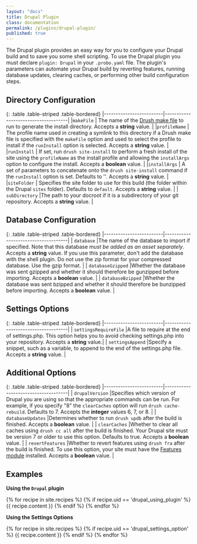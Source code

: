 ```yaml
---
layout: "docs"
title: Drupal Plugin
class: documentation
permalink: /plugins/drupal-plugin/
published: true
---
```

The Drupal plugin provides an easy way for you to configure your Drupal build and to save you some shell scripting. To use the Drupal plugin you must declare `plugin: Drupal` in your `.probo.yaml` file. The plugin's parameters can automate your Drupal build by reverting features, running database updates, clearing caches, or performing other build configuration steps.


## Directory Configuration

{: .table .table-striped .table-bordered}
|-------------------------|-------------------------------------|
|`makeFile`               | The name of the [Drush make file](http://www.drush.org/en/master/make/) to run to generate                             the install directory. Accepts a **string** value.                             |
|`profileName`            | The profile name used in creating a symlink to this directory if a Drush make file is                                  specified with the `makeFile` option and used to select the profile to install if the `runInstall`                             option is selected. Accepts a **string** value.                                |
|`runInstall`             | If set, run `drush site-install` to perform a fresh install of the site using the                                      `profileName` as the install profile and allowing the `installArgs` option to configure the                                    install. Accepts a **boolean** value.                                            |
|`installArgs`            | A set of parameters to concatenate onto the `drush site-install` command if the                                        `runInstall` option is set. Defaults to ''. Accepts a **string** value. |
|`siteFolder`             | Specifies the site folder to use for this build (the folder within the Drupal `sites`                                  folder). Defaults to `default`. Accepts a **string** value.             |
| `subDirectory`     |The path to your docroot if it is a subdirectory of your git repository. Accepts a **string** value. |

## Database Configuration

{: .table .table-striped .table-bordered}
|-------------------------|-------------------------------------|
| `database`              |The name of the database to import if specified. Note that this database *must be added as                             an asset separately*. Accepts a **string** value. If you use this parameter, don't add the database with the shell plugin. Do not use the zip format for your compressed database. Use the gzip format.                           |
| `databaseGzipped`       |Whether the database was sent gzipped and whether it should therefore be gunzipped before                               importing. Accepts a **boolean** value.                                         |
| `databaseBzipped`       |Whether the database was sent bzipped and whether it should therefore be bunzipped before                               importing. Accepts a **boolean** value.                                         |

## Settings Options

{: .table .table-striped .table-bordered}
|-------------------------|-------------------------------------|
| `settingsRequireFile`      |A file to require at the end of settings.php. This option helps you to avoid checking settings.php into your repository. Accepts a **string** value.|
| `settingsAppend`      |Specify a snippet, such as a variable, to append to the end of the settings.php file. Accepts a **string** value. |

## Additional Options

{: .table .table-striped .table-bordered}
|-------------------------|-------------------------------------|
| `drupalVersion`       |Specifies which version of Drupal you are using so that the appropriate commands can be run. For example, if you specify "8" the `clearCaches` option will run `drush cache-rebuild`. Defaults to 7. Accepts the **integer** values 6, 7, or 8.        |
| `databaseUpdates`     |Determines whether to run `drush updb` after the build is finished. Accepts a                                  **boolean** value.                                                                         |
| `clearCaches`         |Whether to clear all caches using `drush cc all` after the build is finished. Your Drupal site must be version 7 or older to use this option. Defaults to                                           true. Accepts a **boolean** value.                                                 |
| `revertFeatures`      |Whether to revert features using `drush fra` after the build is finished. To use this option, your site must have the [Features module](https://www.drupal.org/project/features) installed. Accepts a                             **boolean** value.                                                                        |

## Examples

**Using the `Drupal` plugin**

{% for recipe in site.recipes %}
{% if recipe.uid == 'drupal_using_plugin' %}
  {{ recipe.content }}
{% endif %}
{% endfor %}

**Using the Settings Options**

{% for recipe in site.recipes %}
{% if recipe.uid == 'drupal_settings_option' %}
  {{ recipe.content }}
{% endif %}
{% endfor %}
